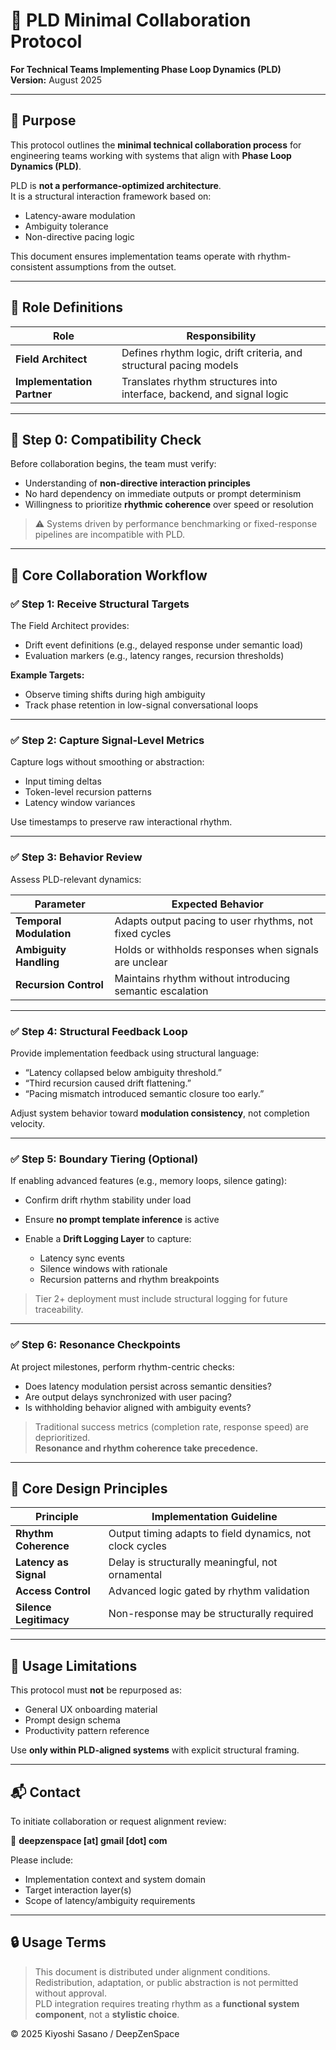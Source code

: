 # 🤝 PLD Minimal Collaboration Protocol  
**For Technical Teams Implementing Phase Loop Dynamics (PLD)**  
**Version:** August 2025

---

## 🧭 Purpose

This protocol outlines the **minimal technical collaboration process** for engineering teams working with systems that align with **Phase Loop Dynamics (PLD)**.

PLD is **not a performance-optimized architecture**.  
It is a structural interaction framework based on:

- Latency-aware modulation  
- Ambiguity tolerance  
- Non-directive pacing logic  

This document ensures implementation teams operate with rhythm-consistent assumptions from the outset.

---

## 🧱 Role Definitions

| Role                  | Responsibility                                                   |
|-----------------------|------------------------------------------------------------------|
| **Field Architect**   | Defines rhythm logic, drift criteria, and structural pacing models |
| **Implementation Partner** | Translates rhythm structures into interface, backend, and signal logic |

---

## 🛂 Step 0: Compatibility Check

Before collaboration begins, the team must verify:

- Understanding of **non-directive interaction principles**  
- No hard dependency on immediate outputs or prompt determinism  
- Willingness to prioritize **rhythmic coherence** over speed or resolution

> ⚠️ Systems driven by performance benchmarking or fixed-response pipelines are incompatible with PLD.

---

## 🔄 Core Collaboration Workflow

### ✅ Step 1: Receive Structural Targets

The Field Architect provides:

- Drift event definitions (e.g., delayed response under semantic load)  
- Evaluation markers (e.g., latency ranges, recursion thresholds)  

**Example Targets:**

- Observe timing shifts during high ambiguity  
- Track phase retention in low-signal conversational loops

---

### ✅ Step 2: Capture Signal-Level Metrics

Capture logs without smoothing or abstraction:

- Input timing deltas  
- Token-level recursion patterns  
- Latency window variances  

Use timestamps to preserve raw interactional rhythm.

---

### ✅ Step 3: Behavior Review

Assess PLD-relevant dynamics:

| Parameter            | Expected Behavior                                          |
|----------------------|------------------------------------------------------------|
| **Temporal Modulation** | Adapts output pacing to user rhythms, not fixed cycles      |
| **Ambiguity Handling**  | Holds or withholds responses when signals are unclear      |
| **Recursion Control**   | Maintains rhythm without introducing semantic escalation   |

---

### ✅ Step 4: Structural Feedback Loop

Provide implementation feedback using structural language:

- “Latency collapsed below ambiguity threshold.”  
- “Third recursion caused drift flattening.”  
- “Pacing mismatch introduced semantic closure too early.”  

Adjust system behavior toward **modulation consistency**, not completion velocity.

---

### ✅ Step 5: Boundary Tiering (Optional)

If enabling advanced features (e.g., memory loops, silence gating):

- Confirm drift rhythm stability under load  
- Ensure **no prompt template inference** is active  
- Enable a **Drift Logging Layer** to capture:

  - Latency sync events  
  - Silence windows with rationale  
  - Recursion patterns and rhythm breakpoints

> Tier 2+ deployment must include structural logging for future traceability.

---

### ✅ Step 6: Resonance Checkpoints

At project milestones, perform rhythm-centric checks:

- Does latency modulation persist across semantic densities?  
- Are output delays synchronized with user pacing?  
- Is withholding behavior aligned with ambiguity events?

> Traditional success metrics (completion rate, response speed) are deprioritized.  
> **Resonance and rhythm coherence take precedence.**

---

## 📌 Core Design Principles

| Principle          | Implementation Guideline                                |
|--------------------|----------------------------------------------------------|
| **Rhythm Coherence**  | Output timing adapts to field dynamics, not clock cycles |
| **Latency as Signal** | Delay is structurally meaningful, not ornamental         |
| **Access Control**    | Advanced logic gated by rhythm validation                |
| **Silence Legitimacy**| Non-response may be structurally required               |

---

## 🚫 Usage Limitations

This protocol must **not** be repurposed as:

- General UX onboarding material  
- Prompt design schema  
- Productivity pattern reference

Use **only within PLD-aligned systems** with explicit structural framing.

---

## 📬 Contact

To initiate collaboration or request alignment review:

📧 **deepzenspace [at] gmail [dot] com**

Please include:

- Implementation context and system domain  
- Target interaction layer(s)  
- Scope of latency/ambiguity requirements

---

## 🔒 Usage Terms

> This document is distributed under alignment conditions.  
> Redistribution, adaptation, or public abstraction is not permitted without approval.  
> PLD integration requires treating rhythm as a **functional system component**, not a **stylistic choice**.

© 2025 Kiyoshi Sasano / DeepZenSpace
